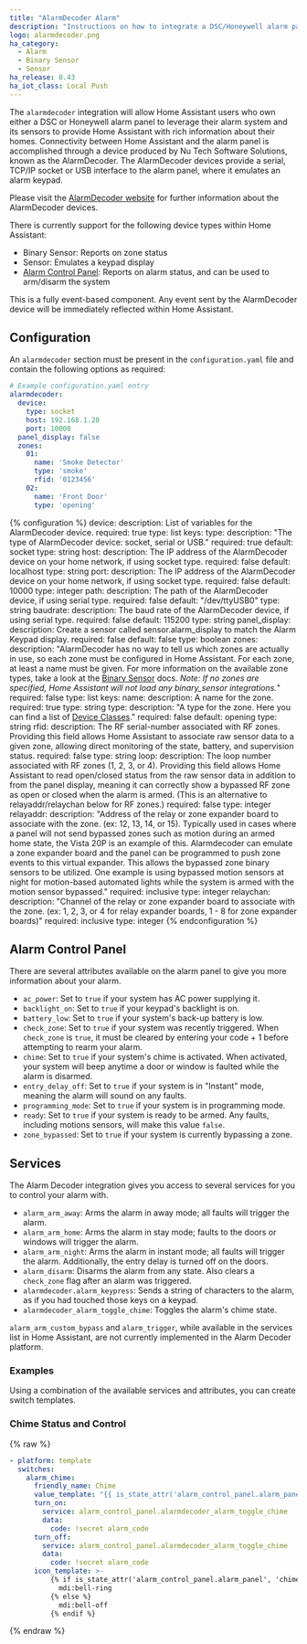 ```yaml
---
title: "AlarmDecoder Alarm"
description: "Instructions on how to integrate a DSC/Honeywell alarm panel with Home Assistant using an AlarmDecoder device."
logo: alarmdecoder.png
ha_category:
  - Alarm
  - Binary Sensor
  - Sensor
ha_release: 0.43
ha_iot_class: Local Push
---
```


The `alarmdecoder` integration will allow Home Assistant users who own either a DSC or Honeywell alarm panel to leverage their alarm system and its sensors to provide Home Assistant with rich information about their homes. Connectivity between Home Assistant and the alarm panel is accomplished through a device produced by Nu Tech Software Solutions, known as the AlarmDecoder. The AlarmDecoder devices provide a serial, TCP/IP socket or USB interface to the alarm panel, where it emulates an alarm keypad.

Please visit the [AlarmDecoder website](https://www.alarmdecoder.com/) for further information about the AlarmDecoder devices.

There is currently support for the following device types within Home Assistant:

- Binary Sensor: Reports on zone status
- Sensor: Emulates a keypad display
- [Alarm Control Panel](#alarm-control-panel): Reports on alarm status, and can be used to arm/disarm the system

This is a fully event-based component. Any event sent by the AlarmDecoder device will be immediately reflected within Home Assistant.

## Configuration

An `alarmdecoder` section must be present in the `configuration.yaml` file and contain the following options as required:

```yaml
# Example configuration.yaml entry
alarmdecoder:
  device:
    type: socket
    host: 192.168.1.20
    port: 10000
  panel_display: false
  zones:
    01:
      name: 'Smoke Detector'
      type: 'smoke'
      rfid: '0123456'
    02:
      name: 'Front Door'
      type: 'opening'
```

{% configuration %}
device:
  description: List of variables for the AlarmDecoder device.
  required: true
  type: list
  keys:
    type:
      description: "The type of AlarmDecoder device: socket, serial or USB."
      required: true
      default: socket
      type: string
    host:
      description: The IP address of the AlarmDecoder device on your home network, if using socket type.
      required: false
      default: localhost
      type: string
    port:
      description: The IP address of the AlarmDecoder device on your home network, if using socket type.
      required: false
      default: 10000
      type: integer
    path:
      description: The path of the AlarmDecoder device, if using serial type.
      required: false
      default: "/dev/ttyUSB0"
      type: string
    baudrate:
      description: The baud rate of the AlarmDecoder device, if using serial type.
      required: false
      default: 115200
      type: string
panel_display:
  description: Create a sensor called sensor.alarm_display to match the Alarm Keypad display.
  required: false
  default: false
  type: boolean
zones:
  description: "AlarmDecoder has no way to tell us which zones are actually in use, so each zone must be configured in Home Assistant. For each zone, at least a name must be given. For more information on the available zone types, take a look at the [Binary Sensor](/integrations/alarmdecoder) docs. *Note: If no zones are specified, Home Assistant will not load any binary_sensor integrations.*"
  required: false
  type: list
  keys:
    name:
      description: A name for the zone.
      required: true
      type: string
    type:
      description: "A type for the zone. Here you can find a list of [Device Classes](/integrations/binary_sensor/#device-class)."
      required: false
      default: opening
      type: string
    rfid:
      description: The RF serial-number associated with RF zones. Providing this field allows Home Assistant to associate raw sensor data to a given zone, allowing direct monitoring of the state, battery, and supervision status.
      required: false
      type: string
    loop:
      description: The loop number associated with RF zones (1, 2, 3, or 4). Providing this field allows Home Assistant to read open/closed status from the raw sensor data in addition to from the panel display, meaning it can correctly show a bypassed RF zone as open or closed when the alarm is armed. (This is an alternative to relayaddr/relaychan below for RF zones.)
      required: false
      type: integer
    relayaddr:
      description: "Address of the relay or zone expander board to associate with the zone. (ex: 12, 13, 14, or 15). Typically used in cases where a panel will not send bypassed zones such as motion during an armed home state, the Vista 20P is an example of this. Alarmdecoder can emulate a zone expander board and the panel can be programmed to push zone events to this virtual expander. This allows the bypassed zone binary sensors to be utilized. One example is using bypassed motion sensors at night for motion-based automated lights while the system is armed with the motion sensor bypassed."
      required: inclusive
      type: integer
    relaychan:
      description: "Channel of the relay or zone expander board to associate with the zone. (ex: 1, 2, 3, or 4 for relay expander boards, 1 - 8 for zone expander boards)"
      required: inclusive
      type: integer
{% endconfiguration %}

## Alarm Control Panel

There are several attributes available on the alarm panel to give you more information about your alarm.

- `ac_power`: Set to `true` if your system has AC power supplying it.
- `backlight_on`: Set to `true` if your keypad's backlight is on.
- `battery_low`: Set to `true` if your system's back-up battery is low.
- `check_zone`: Set to `true` if your system was recently triggered. When `check_zone` is `true`, it must be cleared by entering your code + 1 before attempting to rearm your alarm.
- `chime`: Set to `true` if your system's chime is activated. When activated, your system will beep anytime a door or window is faulted while the alarm is disarmed.
- `entry_delay_off`: Set to `true` if your system is in "Instant" mode, meaning the alarm will sound on any faults.
- `programming_mode`: Set to `true` if your system is in programming mode.
- `ready`: Set to `true` if your system is ready to be armed. Any faults, including motions sensors, will make this value `false`.
- `zone_bypassed`: Set to `true` if your system is currently bypassing a zone.

## Services

The Alarm Decoder integration gives you access to several services for you to control your alarm with.

- `alarm_arm_away`: Arms the alarm in away mode; all faults will trigger the alarm.
- `alarm_arm_home`: Arms the alarm in stay mode; faults to the doors or windows will trigger the alarm.
- `alarm_arm_night`: Arms the alarm in instant mode; all faults will trigger the alarm. Additionally, the entry delay is turned off on the doors.
- `alarm_disarm`: Disarms the alarm from any state. Also clears a `check_zone` flag after an alarm was triggered.
- `alarmdecoder.alarm_keypress`: Sends a string of characters to the alarm, as if you had touched those keys on a keypad.
- `alarmdecoder_alarm_toggle_chime`: Toggles the alarm's chime state.

<div class='note'>

`alarm_arm_custom_bypass` and `alarm_trigger`, while available in the services list in Home Assistant, are not currently implemented in the Alarm Decoder platform.

</div>

### Examples

Using a combination of the available services and attributes, you can create switch templates.

### Chime Status and Control

{% raw %}
```yaml
- platform: template
  switches:
    alarm_chime:
      friendly_name: Chime
      value_template: "{{ is_state_attr('alarm_control_panel.alarm_panel', 'chime', true) }}"
      turn_on:
        service: alarm_control_panel.alarmdecoder_alarm_toggle_chime
        data:
          code: !secret alarm_code
      turn_off:
        service: alarm_control_panel.alarmdecoder_alarm_toggle_chime
        data:
          code: !secret alarm_code
      icon_template: >-
          {% if is_state_attr('alarm_control_panel.alarm_panel', 'chime', true) %}
            mdi:bell-ring
          {% else %}
            mdi:bell-off
          {% endif %}
```
{% endraw %}
